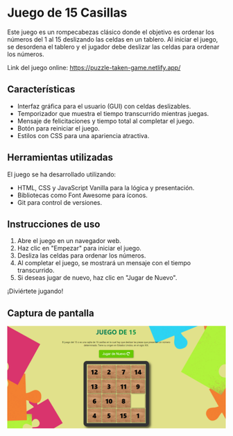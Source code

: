 # Juego de 15 Casillas

Este juego es un rompecabezas clásico donde el objetivo es ordenar los números del 1 al 15 deslizando las celdas en un tablero. Al iniciar el juego, se desordena el tablero y el jugador debe deslizar las celdas para ordenar los números.

Link del juego online: https://puzzle-taken-game.netlify.app/

## Características

- Interfaz gráfica para el usuario (GUI) con celdas deslizables.
- Temporizador que muestra el tiempo transcurrido mientras juegas.
- Mensaje de felicitaciones y tiempo total al completar el juego.
- Botón para reiniciar el juego.
- Estilos con CSS para una apariencia atractiva.

## Herramientas utilizadas

El juego se ha desarrollado utilizando:

- HTML, CSS y JavaScript Vanilla para la lógica y presentación.
- Bibliotecas como Font Awesome para íconos.
- Git para control de versiones.

## Instrucciones de uso

1. Abre el juego en un navegador web.
2. Haz clic en "Empezar" para iniciar el juego.
3. Desliza las celdas para ordenar los números.
4. Al completar el juego, se mostrará un mensaje con el tiempo transcurrido.
5. Si deseas jugar de nuevo, haz clic en "Jugar de Nuevo".

¡Diviértete jugando!

## Captura de pantalla

![Descripción de la imagen](Game.png)
